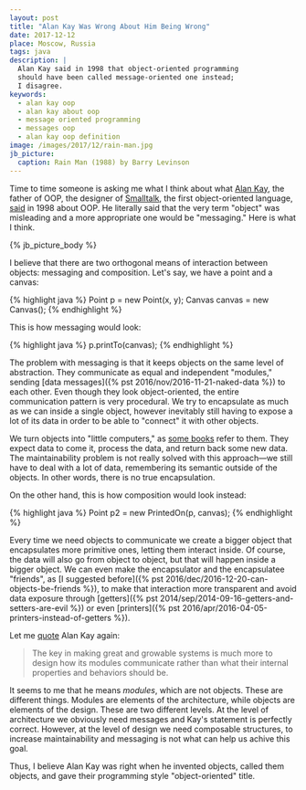 ```yaml
---
layout: post
title: "Alan Kay Was Wrong About Him Being Wrong"
date: 2017-12-12
place: Moscow, Russia
tags: java
description: |
  Alan Kay said in 1998 that object-oriented programming
  should have been called message-oriented one instead;
  I disagree.
keywords:
  - alan kay oop
  - alan kay about oop
  - message oriented programming
  - messages oop
  - alan kay oop definition
image: /images/2017/12/rain-man.jpg
jb_picture:
  caption: Rain Man (1988) by Barry Levinson
---
```


Time to time someone is asking me what I think about what
[Alan Kay](https://en.wikipedia.org/wiki/Alan_Kay), the father of OOP,
the designer of [Smalltalk](https://en.wikipedia.org/wiki/Smalltalk),
the first object-oriented language,
[said](http://lists.squeakfoundation.org/pipermail/squeak-dev/1998-October/017019.html)
in 1998 about OOP. He literally said that the very
term "object" was misleading and a more appropriate one would be "messaging."
Here is what I think.

<!--more-->

{% jb_picture_body %}

I believe that there are two orthogonal means of interaction between objects:
messaging and composition. Let's say, we have a point and a canvas:

{% highlight java %}
Point p = new Point(x, y);
Canvas canvas = new Canvas();
{% endhighlight %}

This is how messaging would look:

{% highlight java %}
p.printTo(canvas);
{% endhighlight %}

The problem with messaging is that it keeps objects on the same
level of abstraction. They communicate
as equal and independent "modules," sending
[data messages]({% pst 2016/nov/2016-11-21-naked-data %}) to each other.
Even though they look object-oriented, the entire communication pattern
is very procedural. We try to encapsulate as much as we can inside a single
object, however inevitably still having to expose a lot of its data in order to
be able to "connect" it with other objects.

We turn objects into "little computers," as [some books](http://amzn.to/2npiZZQ) refer to them. They
expect data to come it, process the data, and return back some new data.
The maintainability problem is not really solved with this approach&mdash;we
still have to deal with a lot of data, remembering its semantic outside of
the objects. In other words, there is no true encapsulation.

On the other hand, this is how composition would look instead:

{% highlight java %}
Point p2 = new PrintedOn(p, canvas);
{% endhighlight %}

Every time we need objects to communicate we create a bigger object that
encapsulates more primitive ones, letting them interact inside. Of course,
the data will also go from object to object, but that will happen
inside a bigger object. We can even make the encapsulator
and the encapsulatee "friends", as [I suggested before]({% pst 2016/dec/2016-12-20-can-objects-be-friends %}),
to make that interaction more transparent and avoid data exposure through
[getters]({% pst 2014/sep/2014-09-16-getters-and-setters-are-evil %}) or
even
[printers]({% pst 2016/apr/2016-04-05-printers-instead-of-getters %}).

Let me
[quote](http://lists.squeakfoundation.org/pipermail/squeak-dev/1998-October/017019.html)
Alan Kay again:

> The key in making great and growable systems is much more to design how
  its modules communicate rather than what their internal properties
  and behaviors should be.

It seems to me that he means _modules_, which are not objects. These are
different things. Modules are elements of the architecture, while objects
are elements of the design. These are two different levels. At the level of
architecture we obviously need messages and Kay's statement is perfectly correct.
However, at the level of design we need composable structures,
to increase maintainability and messaging is not what can help us achive
this goal.

Thus, I believe Alan Kay was right when he invented objects, called them
objects, and gave their programming style "object-oriented" title.
